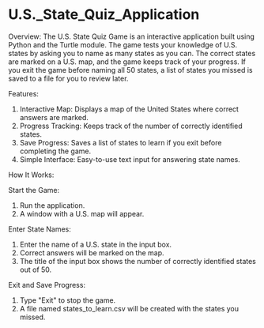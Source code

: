 # U.S._State_Quiz_Application

Overview:
The U.S. State Quiz Game is an interactive application built using Python and the Turtle module. The game tests your knowledge of U.S. states by asking you to name as many states as you can. The correct states are marked on a U.S. map, and the game keeps track of your progress. If you exit the game before naming all 50 states, a list of states you missed is saved to a file for you to review later.

Features:
1. Interactive Map: Displays a map of the United States where correct answers are marked.
2. Progress Tracking: Keeps track of the number of correctly identified states.
3. Save Progress: Saves a list of states to learn if you exit before completing the game.
4. Simple Interface: Easy-to-use text input for answering state names.
   
How It Works:

Start the Game:
1. Run the application.
2. A window with a U.S. map will appear.
   
Enter State Names:
1. Enter the name of a U.S. state in the input box.
2. Correct answers will be marked on the map.
3. The title of the input box shows the number of correctly identified states out of 50.
   
Exit and Save Progress:
1. Type "Exit" to stop the game.
2. A file named states_to_learn.csv will be created with the states you missed.
